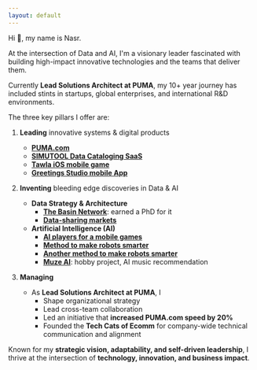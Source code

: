 ```yaml
---
layout: default
---
```


Hi 👋, my name is Nasr.

At the intersection of Data and AI, I'm a visionary leader fascinated with building high-impact innovative technologies and the teams that deliver them.

Currently **Lead Solutions Architect at PUMA**, my 10+ year journey has included stints in startups, global enterprises, and international R&D environments. 

The three key pillars I offer are:

1. **Leading** innovative systems & digital products 
	- **[PUMA.com](https://www.puma.com)**
	- **[SIMUTOOL Data Cataloging SaaS](https://github.com/simutool)**
	- **[Tawla iOS mobile game](tw)**
	- **[Greetings Studio mobile App](gs)**

2. **Inventing** bleeding edge discoveries in Data & AI
	- **Data Strategy & Architecture**
		- **[The Basin Network](phd)**: earned a PhD for it
		- **[Data-sharing markets](https://doi.org/10.1007/s42486-020-00054-y)**
	- **Artificial Intelligence (AI)**
		- **[AI players for a mobile games](tw)**
		- **[Method to make robots smarter](https://ebooks.iospress.nl/volumearticle/6006)**
		- **[Another method to make robots smarter](https://doi.org/10.1007/978-3-642-16111-7_14)**
		- **[Muze AI](https://github.com/n42r/muze-ai)**: hobby project, AI music recommendation

3. **Managing**
	- As **Lead Solutions Architect at PUMA**, I
		- Shape organizational strategy
		- Lead cross-team collaboration 
		- Led an initiative that **increased PUMA.com speed by 20%**
		- Founded the **Tech Cats of Ecomm** for company-wide technical communication and alignment


Known for my **strategic vision, adaptability, and self-driven leadership**, I thrive at the intersection of **technology, innovation, and business impact**.  

